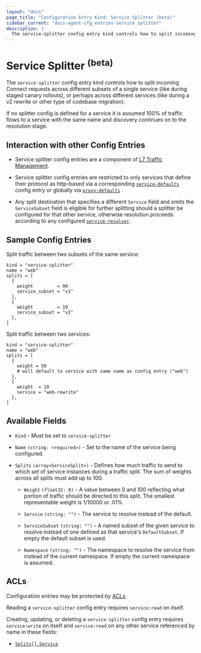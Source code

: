 ```yaml
---
layout: "docs"
page_title: "Configuration Entry Kind: Service Splitter (beta)"
sidebar_current: "docs-agent-cfg_entries-service_splitter"
description: |-
  The service-splitter config entry kind controls how to split incoming Connect requests across different subsets of a single service (like during staged canary rollouts), or perhaps across different services (like during a v2 rewrite or other type of codebase migration).
---
```


# Service Splitter <sup>(beta)</sup>

The `service-splitter` config entry kind controls how to split incoming Connect
requests across different subsets of a single service (like during staged
canary rollouts), or perhaps across different services (like during a v2
rewrite or other type of codebase migration).

If no splitter config is defined for a service it is assumed 100% of traffic
flows to a service with the same name and discovery continues on to the
resolution stage.

## Interaction with other Config Entries

- Service splitter config entries are a component of [L7 Traffic
  Management](/docs/connect/l7-traffic-management.html).

- Service splitter config entries are restricted to only services that define
  their protocol as http-based via a corresponding
  [`service-defaults`](/docs/agent/config-entries/service-defaults.html) config
  entry or globally via
  [`proxy-defaults`](/docs/agent/config-entries/proxy-defaults.html) .

- Any split destination that specifies a different `Service` field and omits
  the `ServiceSubset` field is eligible for further splitting should a splitter
  be configured for that other service, otherwise resolution proceeds according
  to any configured
  [`service-resolver`](/docs/agent/config-entries/service-resolver.html).

## Sample Config Entries

Split traffic between two subsets of the same service:

```hcl
kind = "service-splitter"
name = "web"
splits = [
  {
    weight         = 90
    service_subset = "v1"
  },
  {
    weight         = 10
    service_subset = "v2"
  },
]
```

Split traffic between two services:

```hcl
kind = "service-splitter"
name = "web"
splits = [
  {
    weight = 50
    # will default to service with same name as config entry ("web")
  },
  {
    weight  = 10
    service = "web-rewrite"
  },
]
```

## Available Fields

- `Kind` - Must be set to `service-splitter`

- `Name` `(string: <required>)` - Set to the name of the service being configured.

- `Splits` `(array<ServiceSplit>)` - Defines how much traffic to send to which
  set of service instances during a traffic split.  The sum of weights across
  all splits must add up to 100.

  - `Weight` `(float32: 0)` - A value between 0 and 100 reflecting what portion
    of traffic should be directed to this split. The smallest representable
    weight is 1/10000 or .01%

  - `Service` `(string: "")` - The service to resolve instead of the default.

  - `ServiceSubset` `(string: "")` - A named subset of the given service to
    resolve instead of one defined as that service's `DefaultSubset`. If empty
    the default subset is used.

  - `Namespace` `(string: "")` - The namespace to resolve the service from
    instead of the current namespace. If empty the current namespace is
    assumed.

## ACLs

Configuration entries may be protected by
[ACLs](https://learn.hashicorp.com/consul/security-networking/production-acls).

Reading a `service-splitter` config entry requires `service:read` on itself.

Creating, updating, or deleting a `service-splitter` config entry requires
`service:write` on itself and `service:read` on any other service referenced by
name in these fields:

- [`Splits[].Service`](#service)
